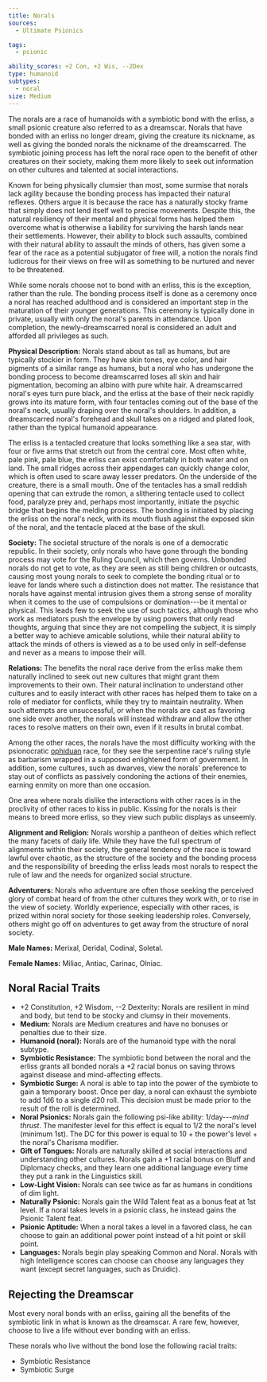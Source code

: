 ```yaml
---
title: Norals
sources:
  - Ultimate Psionics

tags:
  - psionic

ability_scores: +2 Con, +2 Wis, --2Dex
type: humanoid
subtypes:
  - noral
size: Medium
---
```


The norals are a race of humanoids with a symbiotic bond with the erliss, a small psionic creature also referred to as a dreamscar. Norals that have bonded with an erliss no longer dream, giving the creature its nickname, as well as giving the bonded norals the nickname of the dreamscarred. The symbiotic joining process has left the noral race open to the benefit of other creatures on their society, making them more likely to seek out information on other cultures and talented at social interactions.

Known for being physically clumsier than most, some surmise that norals lack agility because the bonding process has impacted their natural reflexes. Others argue it is because the race has a naturally stocky frame that simply does not lend itself well to precise movements. Despite this, the natural resiliency of their mental and physical forms has helped them overcome what is otherwise a liability for surviving the harsh lands near their settlements. However, their ability to block such assaults, combined with their natural ability to assault the minds of others, has given some a fear of the race as a potential subjugator of free will, a notion the norals find ludicrous for their views on free will as something to be nurtured and never to be threatened.

While some norals choose not to bond with an erliss, this is the exception, rather than the rule. The bonding process itself is done as a ceremony once a noral has reached adulthood and is considered an important step in the maturation of their younger generations. This ceremony is typically done in private, usually with only the noral's parents in attendance. Upon completion, the newly-dreamscarred noral is considered an adult and afforded all privileges as such.

**Physical Description:** Norals stand about as tall as humans, but are typically stockier in form. They have skin tones, eye color, and hair pigments of a similar range as humans, but a noral who has undergone the bonding process to become dreamscarred loses all skin and hair pigmentation, becoming an albino with pure white hair. A dreamscarred noral's eyes turn pure black, and the erliss at the base of their neck rapidly grows into its mature form, with four tentacles coming out of the base of the noral's neck, usually draping over the noral's shoulders. In addition, a dreamscarred noral's forehead and skull takes on a ridged and plated look, rather than the typical humanoid appearance.

The erliss is a tentacled creature that looks something like a sea star, with four or five arms that stretch out from the central core. Most often white, pale pink, pale blue, the erliss can exist comfortably in both water and on land. The small ridges across their appendages can quickly change color, which is often used to scare away lesser predators. On the underside of the creature, there is a small mouth. One of the tentacles has a small reddish opening that can extrude the romon, a slithering tentacle used to collect food, paralyze prey and, perhaps most importantly, initiate the psychic bridge that begins the melding process. The bonding is initiated by placing the erliss on the noral's neck, with its mouth flush against the exposed skin of the noral, and the tentacle placed at the base of the skull.

**Society:** The societal structure of the norals is one of a democratic republic. In their society, only norals who have gone through the bonding process may vote for the Ruling Council, which then governs. Unbonded norals do not get to vote, as they are seen as still being children or outcasts, causing most young norals to seek to complete the bonding ritual or to leave for lands where such a distinction does not matter. The resistance that norals have against mental intrusion gives them a strong sense of morality when it comes to the use of compulsions or domination---be it mental or physical. This leads few to seek the use of such tactics, although those who work as mediators push the envelope by using powers that only read thoughts, arguing that since they are not compelling the subject, it is simply a better way to achieve amicable solutions, while their natural ability to attack the minds of others is viewed as a to be used only in self-defense and never as a means to impose their will.

**Relations:** The benefits the noral race derive from the erliss make them naturally inclined to seek out new cultures that might grant them improvements to their own. Their natural inclination to understand other cultures and to easily interact with other races has helped them to take on a role of mediator for conflicts, while they try to maintain neutrality. When such attempts are unsuccessful, or when the norals are cast as favoring one side over another, the norals will instead withdraw and allow the other races to resolve matters on their own, even if it results in brutal combat.

Among the other races, the norals have the most difficulty working with the psionocratic [ophiduan](/races/ophiduans/) race, for they see the serpentine race's ruling style as barbarism wrapped in a supposed enlightened form of government. In addition, some cultures, such as dwarves, view the norals' preference to stay out of conflicts as passively condoning the actions of their enemies, earning enmity on more than one occasion.

One area where norals dislike the interactions with other races is in the proclivity of other races to kiss in public. Kissing for the norals is their means to breed more erliss, so they view such public displays as unseemly.

**Alignment and Religion:** Norals worship a pantheon of deities which reflect the many facets of daily life. While they have the full spectrum of alignments within their society, the general tendency of the race is toward lawful over chaotic, as the structure of the society and the bonding process and the responsibility of breeding the erliss leads most norals to respect the rule of law and the needs for organized social structure.

**Adventurers:** Norals who adventure are often those seeking the perceived glory of combat heard of from the other cultures they work with, or to rise in the view of society. Worldly experience, especially with other races, is prized within noral society for those seeking leadership roles. Conversely, others might go off on adventures to get away from the structure of noral society.

**Male Names:** Merixal, Deridal, Codinal, Soletal.

**Female Names:** Miliac, Antiac, Carinac, Olniac.

## Noral Racial Traits

- +2 Constitution, +2 Wisdom, --2 Dexterity: Norals are resilient in mind and body, but tend to be stocky and clumsy in their movements.
- **Medium:** Norals are Medium creatures and have no bonuses or penalties due to their size.
- **Humanoid (noral):** Norals are of the humanoid type with the noral subtype.
- **Symbiotic Resistance:** The symbiotic bond between the noral and the erliss grants all bonded norals a +2 racial bonus on saving throws against disease and mind-affecting effects.
- **Symbiotic Surge:** A noral is able to tap into the power of the symbiote to gain a temporary boost. Once per day, a noral can exhaust the symbiote to add 1d6 to a single d20 roll. This decision must be made prior to the result of the roll is determined.
- **Noral Psionics:** Norals gain the following psi-like ability: 1/day---*mind thrust*. The manifester level for this effect is equal to 1/2 the noral's level (minimum 1st). The DC for this power is equal to 10 + the power's level + the noral's Charisma modifier.
- **Gift of Tongues:** Norals are naturally skilled at social interactions and understanding other cultures. Norals gain a +1 racial bonus on Bluff and Diplomacy checks, and they learn one additional language every time they put a rank in the Linguistics skill.
- **Low-Light Vision:** Norals can see twice as far as humans in conditions of dim light.
- **Naturally Psionic:** Norals gain the Wild Talent feat as a bonus feat at 1st level. If a noral takes levels in a psionic class, he instead gains the Psionic Talent feat.
- **Psionic Aptitude:** When a noral takes a level in a favored class, he can choose to gain an additional power point instead of a hit point or skill point.
- **Languages:** Norals begin play speaking Common and Noral. Norals with high Intelligence scores can choose can choose any languages they want (except secret languages, such as Druidic).

## Rejecting the Dreamscar

Most every noral bonds with an erliss, gaining all the benefits of the symbiotic link in what is known as the dreamscar. A rare few, however, choose to live a life without ever bonding with an erliss.

These norals who live without the bond lose the following racial traits:

- Symbiotic Resistance
- Symbiotic Surge
